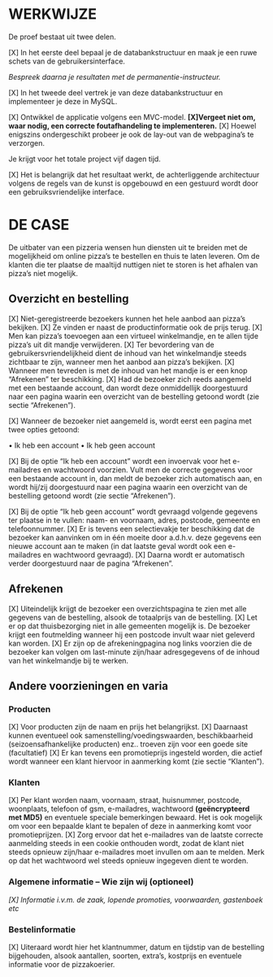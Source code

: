 # WERKWIJZE

De proef bestaat uit twee delen. 
 
[X] In het eerste deel bepaal je de databankstructuur en maak je een ruwe schets van de gebruikersinterface. 

_Bespreek daarna je resultaten met de permanentie-instructeur._
 
[X] In het tweede deel vertrek je van deze databankstructuur en implementeer je deze in MySQL. 

[X] Ontwikkel de applicatie volgens een MVC-model. 
**[X]Vergeet niet om, waar nodig, een correcte foutafhandeling te implementeren.**
[X] Hoewel enigszins ondergeschikt probeer je ook de lay-out van de webpagina’s te verzorgen. 
 
Je krijgt voor het totale project vijf dagen tijd. 

[X] Het is belangrijk dat het resultaat werkt, de achterliggende architectuur volgens de regels van de kunst is opgebouwd en een gestuurd wordt door een gebruiksvriendelijke interface. 

# DE CASE 
De uitbater van een pizzeria wensen hun diensten uit te breiden met de mogelijkheid om online pizza’s te bestellen en thuis te laten leveren. Om de klanten die ter plaatse de maaltijd nuttigen niet te storen is het afhalen van pizza’s niet mogelijk.

## Overzicht en bestelling 
 
[X] Niet-geregistreerde bezoekers kunnen het hele aanbod aan pizza’s bekijken. 
[X] Ze vinden er naast de productinformatie ook de prijs terug. 
[X] Men kan pizza’s toevoegen aan een virtueel winkelmandje, en te allen tijde pizza’s uit dit mandje verwijderen. 
[X] Ter bevordering van de gebruikersvriendelijkheid dient de inhoud van het winkelmandje steeds zichtbaar te zijn, wanneer men het aanbod aan pizza’s bekijken. 
[X] Wanneer men tevreden is met de inhoud van het mandje is er een knop “Afrekenen” ter beschikking. 
[X] Had de bezoeker zich reeds aangemeld met een bestaande account, dan wordt deze onmiddellijk doorgestuurd naar een pagina waarin een overzicht van de bestelling getoond wordt (zie sectie “Afrekenen”). 

[X] Wanneer de bezoeker niet aangemeld is, wordt eerst een pagina met twee opties getoond: 
 
•  Ik heb een account 
•  Ik heb geen account 
 
[X] Bij de optie “Ik heb een account” wordt een invoervak voor het e-mailadres en wachtwoord voorzien. Vult men de correcte gegevens voor een bestaande account in, dan meldt de bezoeker zich automatisch aan, en wordt hij/zij doorgestuurd naar een pagina waarin een overzicht van de bestelling getoond wordt (zie sectie “Afrekenen”). 
 
[X] Bij de optie “Ik heb geen account” wordt gevraagd volgende gegevens ter plaatse in te vullen: naam- en voornaam, adres, postcode, gemeente en telefoonnummer. 
[X] Er is tevens een selectievakje ter beschikking dat de bezoeker kan aanvinken om in één moeite door a.d.h.v. deze gegevens een nieuwe account aan te maken (in dat 
laatste geval wordt ook een e-mailadres en  wachtwoord gevraagd). 
[X] Daarna wordt er automatisch verder doorgestuurd naar de pagina “Afrekenen”.

## Afrekenen 
 
[X] Uiteindelijk krijgt de bezoeker een overzichtspagina te zien met alle gegevens van de bestelling, alsook de totaalprijs van de bestelling. 
[X] Let er op dat thuisbezorging niet in alle gemeenten mogelijk is. De bezoeker krijgt een foutmelding wanneer hij een postcode invult waar niet geleverd kan worden. 
[X] Er zijn op de afrekeningpagina nog links voorzien die de bezoeker kan volgen om last-minute zijn/haar adresgegevens of de inhoud van het winkelmandje bij te werken. 
   
## Andere voorzieningen en varia 

### Producten 
 
[X] Voor producten zijn de naam en prijs het belangrijkst. 
[X] Daarnaast kunnen eventueel ook samenstelling/voedingswaarden, beschikbaarheid (seizoensafhankelijke producten) enz.. troeven zijn voor een goede site (facultatief)
[X] Er kan tevens een promotieprijs ingesteld worden, die actief wordt wanneer een klant hiervoor in aanmerking komt (zie sectie “Klanten”). 
 
### Klanten 
 
[X] Per klant worden naam, voornaam, straat, huisnummer, postcode, woonplaats, telefoon of gsm, e-mailadres, wachtwoord **(geëncrypteerd met MD5)** en eventuele speciale bemerkingen bewaard. Het is ook mogelijk om voor een bepaalde klant te bepalen of deze in aanmerking komt voor promotieprijzen. 
[X] Zorg ervoor dat het e-mailadres van de laatste correcte aanmelding steeds in een cookie onthouden wordt, zodat de klant niet steeds opnieuw zijn/haar e-mailadres moet invullen om aan te melden. Merk op dat het wachtwoord wel steeds opnieuw ingegeven dient te worden.

### Algemene informatie – Wie zijn wij (optioneel) 
 
_[X] Informatie i.v.m. de zaak, lopende promoties, voorwaarden, gastenboek etc_
 
### Bestelinformatie 
 
[X] Uiteraard wordt hier het klantnummer, datum en tijdstip van de bestelling bijgehouden, alsook aantallen, soorten, extra’s, kostprijs en eventuele informatie voor de pizzakoerier. 
 
 
